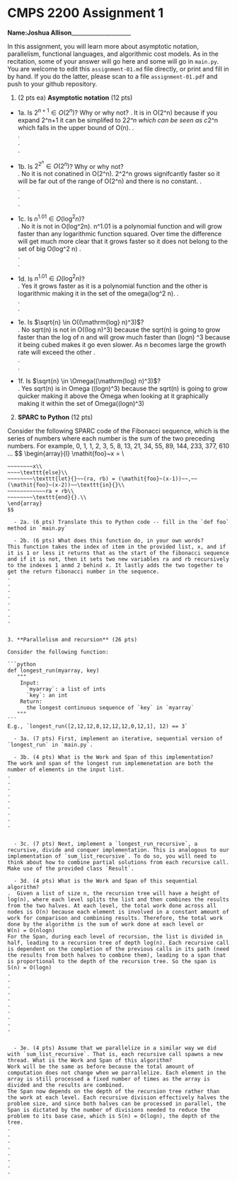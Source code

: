 

# CMPS 2200 Assignment 1

**Name:**__Joshua Allison_______________________


In this assignment, you will learn more about asymptotic notation, parallelism, functional languages, and algorithmic cost models. As in the recitation, some of your answer will go here and some will go in `main.py`. You are welcome to edit this `assignment-01.md` file directly, or print and fill in by hand. If you do the latter, please scan to a file `assignment-01.pdf` and push to your github repository. 
  
  

1. (2 pts ea) **Asymptotic notation** (12 pts)

  - 1a. Is $2^{n+1} \in O(2^n)$? Why or why not? 
.  It is in O(2^n) because if you expand 2^n+1 it can be simplifed to 2*2^n which can be seen as c*2^n which falls in the upper bound of O(n). 
.  
.  
.  
. 
  - 1b. Is $2^{2^n} \in O(2^n)$? Why or why not?     
.  No it is not conatined in O(2^n). 2^2^n grows signifcantly faster so it will be far out of the range of O(2^n) and there is no constant. 
.  
.  
.  
.  
  - 1c. Is $n^{1.01} \in O(\mathrm{log}^2 n)$?    
.  No it is not in O(log^2n). n^1.01 is a polynomial function and will grow faster than any logarithmic function squared. Over time the difference will get much more clear that it grows faster so it does not belong to the set of big O(log^2 n) 
.  
.  
.  

  - 1d. Is $n^{1.01} \in \Omega(\mathrm{log}^2 n)$?  
.  Yes it grows faster as it is a polynomial function and the other is logarithmic making it in the set of the omega(log^2 n). 
.  
.  
.  
  - 1e. Is $\sqrt{n} \in O((\mathrm{log} n)^3)$?  
.  No sqrt(n) is not in O((log n)^3) because the sqrt(n) is going to grow faster than the log of n and will grow much faster than (logn) ^3 because it being cubed makes it go even slower. As n becomes large the growth rate will exceed the other
.  
.  
.  
  - 1f. Is $\sqrt{n} \in \Omega((\mathrm{log} n)^3)$?  
.  Yes sqrt(n) is in Omega ((logn)^3) because the sqrt(n) is going to grow quicker making it above the Omega when looking at it graphically making it within the set of Omega((logn)^3)


2. **SPARC to Python** (12 pts)

Consider the following SPARC code of the Fibonacci sequence, which is the series of numbers where each number is the sum of the two preceding numbers. For example, 0, 1, 1, 2, 3, 5, 8, 13, 21, 34, 55, 89, 144, 233, 377, 610 ... 
$$
\begin{array}{l}
\mathit{foo}~x =   \\
~~~~\texttt{if}{}~~x \le 1~~\texttt{then}{}\\
~~~~~~~~x\\   
~~~~\texttt{else}\\
~~~~~~~~\texttt{let}{}~~(ra, rb) = (\mathit{foo}~(x-1))~~,~~(\mathit{foo}~(x-2))~~\texttt{in}{}\\  
~~~~~~~~~~~~ra + rb\\  
~~~~~~~~\texttt{end}{}.\\
\end{array}
$$ 

  - 2a. (6 pts) Translate this to Python code -- fill in the `def foo` method in `main.py`  

  - 2b. (6 pts) What does this function do, in your own words?  
This function takes the index of item in the provided list, x, and if it is 1 or less it returns that as the start of the fibonacci sequence and if it is not, then it sets two new variables ra and rb recursively to the indexes 1 anmd 2 behind x. It lastly adds the two together to get the return fibonacci number in the sequence.
.  
.  
.  
.  
.  
.  
.  
.  
  

3. **Parallelism and recursion** (26 pts)

Consider the following function:  

```python
def longest_run(myarray, key)
   """
    Input:
      `myarray`: a list of ints
      `key`: an int
    Return:
      the longest continuous sequence of `key` in `myarray`
   """
```
E.g., `longest_run([2,12,12,8,12,12,12,0,12,1], 12) == 3`  
 
  - 3a. (7 pts) First, implement an iterative, sequential version of `longest_run` in `main.py`.  

  - 3b. (4 pts) What is the Work and Span of this implementation?  
The work and span of the longest run implemenetation are both the number of elements in the input list. 
.  
.  
.  
.  
.  
.  
.  
.  
.  


  - 3c. (7 pts) Next, implement a `longest_run_recursive`, a recursive, divide and conquer implementation. This is analogous to our implementation of `sum_list_recursive`. To do so, you will need to think about how to combine partial solutions from each recursive call. Make use of the provided class `Result`.   

  - 3d. (4 pts) What is the Work and Span of this sequential algorithm?  
.  Given a list of size n, the recursion tree will have a height of log(n), where each level splits the list and then combines the results from the two halves. At each level, the total work done across all nodes is O(n) because each element is involved in a constant amount of work for comparison and combining results. Therefore, the total work done by the algorithm is the sum of work done at each level or
W(n) = O(nlogn) 
For the Span, during each level of recursion, the list is divided in half, leading to a recursion tree of depth log(n). Each recursive call is dependent on the completion of the previous calls in its path (need the results from both halves to combine them), leading to a span that is proportional to the depth of the recursion tree. So the span is S(n) = O(logn)
.  
.  
.  
.  
.  
.  
.  
.  
.  
.  


  - 3e. (4 pts) Assume that we parallelize in a similar way we did with `sum_list_recursive`. That is, each recursive call spawns a new thread. What is the Work and Span of this algorithm?  
Work will be the same as before because the total amount of computation does not change when we parrallelize. Each element in the array is still processed a fixed number of times as the array is divided and the results are combined.
The Span now depends on the depth of the recursion tree rather than the work at each level. Each recursive division effectively halves the problem size, and since both halves can be processed in parallel, the Span is dictated by the number of divisions needed to reduce the problem to its base case, which is S(n) = O(logn), the depth of the tree.
.  
.  
.  
.  
.  
.  
.  
.  

